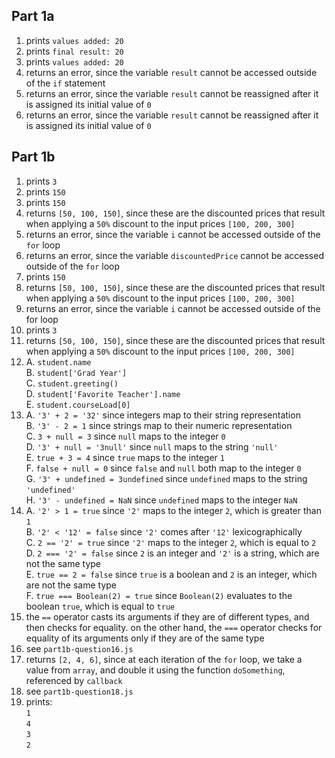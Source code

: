 ## Part 1a

1. prints `values added: 20`
2. prints `final result: 20`
3. prints `values added: 20`
4. returns an error, since the variable `result` cannot be accessed outside of the `if` statement
5. returns an error, since the variable `result` cannot be reassigned after it is assigned its initial value of `0`
6. returns an error, since the variable `result` cannot be reassigned after it is assigned its initial value of `0`

## Part 1b

1. prints `3`
2. prints `150`
3. prints `150`
4. returns `[50, 100, 150]`, since these are the discounted prices that result when applying a `50%` discount to the input prices `[100, 200, 300]`
5. returns an error, since the variable `i` cannot be accessed outside of the `for` loop
6. returns an error, since the variable `discountedPrice` cannot be accessed outside of the `for` loop
7. prints `150`
8. returns `[50, 100, 150]`, since these are the discounted prices that result when applying a `50%` discount to the input prices `[100, 200, 300]`
9. returns an error, since the variable `i` cannot be accessed outside of the for loop
10. prints `3`
11. returns `[50, 100, 150]`, since these are the discounted prices that result when applying a `50%` discount to the input prices `[100, 200, 300]`
12. A. `student.name`  
    B. `student['Grad Year']`  
    C. `student.greeting()`  
    D. `student['Favorite Teacher'].name`  
    E. `student.courseLoad[0]` 
13. A. `'3' + 2 = '32'` since integers map to their string representation  
    B. `'3' - 2 = 1` since strings map to their numeric representation  
    C. `3 + null = 3` since `null` maps to the integer `0`  
    D. `'3' + null = '3null'` since `null` maps to the string `'null'`  
    E. `true + 3 = 4` since `true` maps to the integer `1`  
    F. `false + null = 0` since `false` and `null` both map to the integer `0`  
    G. `'3' + undefined = 3undefined` since `undefined` maps to the string `'undefined'`  
    H. `'3' - undefined = NaN` since `undefined` maps to the integer `NaN`
14. A. `'2' > 1 = true` since `'2'` maps to the integer `2`, which is greater than `1`  
    B. `'2' < '12' = false` since `'2'` comes after `'12'` lexicographically  
    C. `2 == '2' = true` since `'2'` maps to the integer `2`, which is equal to `2`  
    D. `2 === '2' = false` since `2` is an integer and `'2'` is a string, which are not the same type  
    E. `true == 2 = false` since `true` is a boolean and `2` is an integer, which are not the same type  
    F. `true === Boolean(2) = true` since `Boolean(2)` evaluates to the boolean `true`, which is equal to `true`
15. the `==` operator casts its arguments if they are of different types, and then checks for equality. on the other hand, the `===` operator checks for equality of its arguments only if they are of the same type
16. see `part1b-question16.js`
17. returns `[2, 4, 6]`, since at each iteration of the `for` loop, we take a value from `array`, and double it using the function `doSomething`, referenced by `callback`
18. see `part1b-question18.js`
19. prints:  
    `1`  
    `4`  
    `3`  
    `2`